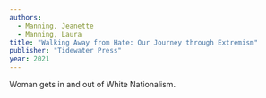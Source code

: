 ```yaml
---
authors:
  - Manning, Jeanette
  - Manning, Laura
title: "Walking Away from Hate: Our Journey through Extremism"
publisher: "Tidewater Press"
year: 2021
---
```


Woman gets in and out of White Nationalism.
